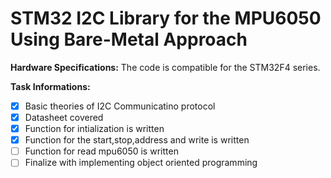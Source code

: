 # STM32 I2C Library for the MPU6050 Using Bare-Metal Approach

**Hardware Specifications:**
  The code is compatible for the STM32F4 series.

**Task Informations:**
- [x] Basic theories of I2C Communicatino protocol
- [x] Datasheet covered 
- [x] Function for intialization is written
- [x] Function for the start,stop,address and write is written
- [ ] Function for read mpu6050 is written 
- [ ] Finalize with implementing object oriented programming
